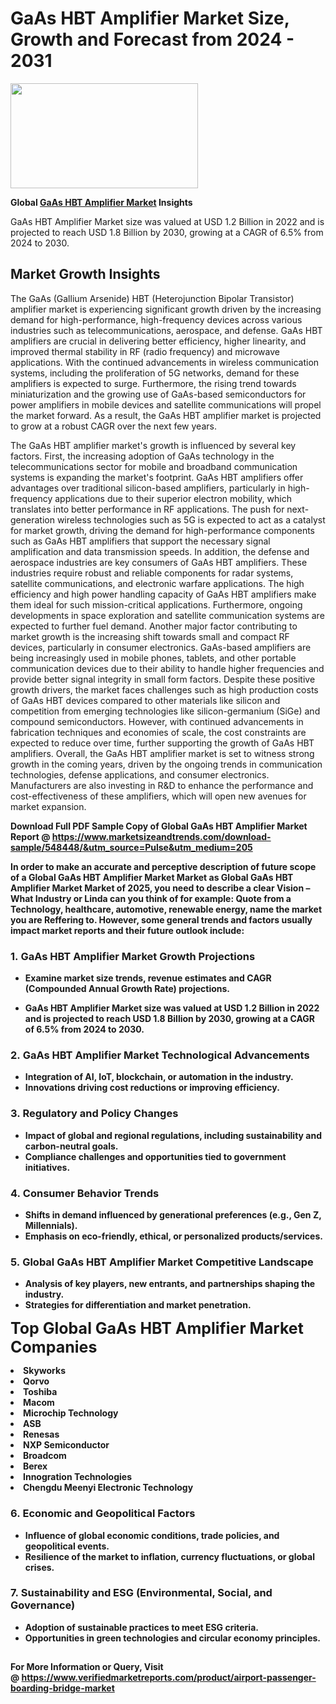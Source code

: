 <H1>GaAs HBT Amplifier Market Size, Growth and Forecast from 2024 - 2031</H1><img class="aligncenter size-medium wp-image-584254" src="https://thirdeyenews.in/wp-content/uploads/2024/09/Global-Market-Research-300x168.jpeg" alt="" width="300" height="168" /><p><strong>Global&nbsp;<a href="https://www.marketsizeandtrends.com/download-sample/548448/&amp;utm_source=Pulse&amp;utm_medium=205">GaAs HBT Amplifier Market</a> Insights</strong></p><p>GaAs HBT Amplifier Market size was valued at USD 1.2 Billion in 2022 and is projected to reach USD 1.8 Billion by 2030, growing at a CAGR of 6.5% from 2024 to 2030.</p><p><h2>Market Growth Insights</h2> <p>The GaAs (Gallium Arsenide) HBT (Heterojunction Bipolar Transistor) amplifier market is experiencing significant growth driven by the increasing demand for high-performance, high-frequency devices across various industries such as telecommunications, aerospace, and defense. GaAs HBT amplifiers are crucial in delivering better efficiency, higher linearity, and improved thermal stability in RF (radio frequency) and microwave applications. With the continued advancements in wireless communication systems, including the proliferation of 5G networks, demand for these amplifiers is expected to surge. Furthermore, the rising trend towards miniaturization and the growing use of GaAs-based semiconductors for power amplifiers in mobile devices and satellite communications will propel the market forward. As a result, the GaAs HBT amplifier market is projected to grow at a robust CAGR over the next few years.</p> <p><strong></strong></p> <p>The GaAs HBT amplifier market's growth is influenced by several key factors. First, the increasing adoption of GaAs technology in the telecommunications sector for mobile and broadband communication systems is expanding the market's footprint. GaAs HBT amplifiers offer advantages over traditional silicon-based amplifiers, particularly in high-frequency applications due to their superior electron mobility, which translates into better performance in RF applications. The push for next-generation wireless technologies such as 5G is expected to act as a catalyst for market growth, driving the demand for high-performance components such as GaAs HBT amplifiers that support the necessary signal amplification and data transmission speeds. In addition, the defense and aerospace industries are key consumers of GaAs HBT amplifiers. These industries require robust and reliable components for radar systems, satellite communications, and electronic warfare applications. The high efficiency and high power handling capacity of GaAs HBT amplifiers make them ideal for such mission-critical applications. Furthermore, ongoing developments in space exploration and satellite communication systems are expected to further fuel demand. Another major factor contributing to market growth is the increasing shift towards small and compact RF devices, particularly in consumer electronics. GaAs-based amplifiers are being increasingly used in mobile phones, tablets, and other portable communication devices due to their ability to handle higher frequencies and provide better signal integrity in small form factors. Despite these positive growth drivers, the market faces challenges such as high production costs of GaAs HBT devices compared to other materials like silicon and competition from emerging technologies like silicon-germanium (SiGe) and compound semiconductors. However, with continued advancements in fabrication techniques and economies of scale, the cost constraints are expected to reduce over time, further supporting the growth of GaAs HBT amplifiers. Overall, the GaAs HBT amplifier market is set to witness strong growth in the coming years, driven by the ongoing trends in communication technologies, defense applications, and consumer electronics. Manufacturers are also investing in R&D to enhance the performance and cost-effectiveness of these amplifiers, which will open new avenues for market expansion.</p> <p><strong></p><p><span class=""><strong>Download Full PDF Sample Copy of Global GaAs HBT Amplifier Market Report</strong> @ <a href="https://www.marketsizeandtrends.com/download-sample/548448/&amp;utm_source=Pulse&amp;utm_medium=205" target="_blank">https://www.marketsizeandtrends.com/download-sample/548448/&amp;utm_source=Pulse&amp;utm_medium=205</a></span></p><p>In order to make an accurate and perceptive description of future scope of a Global&nbsp;GaAs HBT Amplifier Market Market as Global&nbsp;GaAs HBT Amplifier Market Market of 2025, you need to describe a clear Vision &ndash; What Industry or Linda can you think of for example: Quote from a Technology, healthcare, automotive, renewable energy, name the market you are Reffering to. However, some general trends and factors usually impact market reports and their future outlook include:</p><h3>1.&nbsp;<strong>GaAs HBT Amplifier Market Growth Projections</strong></h3><ul><li>Examine market size trends, revenue estimates and CAGR (Compounded Annual Growth Rate) projections.</li><li><p>GaAs HBT Amplifier Market size was valued at USD 1.2 Billion in 2022 and is projected to reach USD 1.8 Billion by 2030, growing at a CAGR of 6.5% from 2024 to 2030.</p></li></ul><h3>2.&nbsp;<strong>GaAs HBT Amplifier Market Technological Advancements</strong></h3><ul><li>Integration of AI, IoT, blockchain, or automation in the industry.</li><li>Innovations driving cost reductions or improving efficiency.</li></ul><h3>3.&nbsp;<strong>Regulatory and Policy Changes</strong></h3><ul><li>Impact of global and regional regulations, including sustainability and carbon-neutral goals.</li><li>Compliance challenges and opportunities tied to government initiatives.</li></ul><h3>4.&nbsp;<strong>Consumer Behavior Trends</strong></h3><ul><li>Shifts in demand influenced by generational preferences (e.g., Gen Z, Millennials).</li><li>Emphasis on eco-friendly, ethical, or personalized products/services.</li></ul><h3>5.&nbsp;<strong>Global GaAs HBT Amplifier Market Competitive Landscape</strong></h3><ul><li>Analysis of key players, new entrants, and partnerships shaping the industry.</li><li>Strategies for differentiation and market penetration.</li></ul><p data-pm-slice="1 1 []"><span style="color: inherit; font-family: inherit; font-size: 25px;">Top Global GaAs HBT Amplifier Market Companies</span></p><div class="" data-test-id=""><p><li>Skyworks</li><li> Qorvo</li><li> Toshiba</li><li> Macom</li><li> Microchip Technology</li><li> ASB</li><li> Renesas</li><li> NXP Semiconductor</li><li> Broadcom</li><li> Berex</li><li> Innogration Technologies</li><li> Chengdu Meenyi Electronic Technology</li></p></div><h3>6.&nbsp;<strong>Economic and Geopolitical Factors</strong></h3><ul><li>Influence of global economic conditions, trade policies, and geopolitical events.</li><li>Resilience of the market to inflation, currency fluctuations, or global crises.</li></ul><h3>7.&nbsp;<strong>Sustainability and ESG (Environmental, Social, and Governance)</strong></h3><ul><li>Adoption of sustainable practices to meet ESG criteria.</li><li>Opportunities in green technologies and circular economy principles.</li></ul><h2><strong style="font-size: 14px;">For More Information or Query, Visit @&nbsp;</strong><a style="background-color: #ffffff; font-size: 14px;" href="https://www.marketsizeandtrends.com/report/gaas-hbt-amplifier-market/" target="_blank">https://www.verifiedmarketreports.com/product/airport-passenger-boarding-bridge-market</a></h2>
